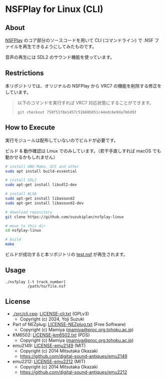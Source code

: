 # NSFPlay for Linux (CLI)

## About

[NSFPlay](https://github.com/bbbradsmith/nsfplay) のコア部分のソースコードを用いて CLI (コマンドライン) で .NSF ファイルを再生できるようにしてみたものです。

音声の再生には SDL2 のサウンド機能を使っています。

## Restrictions

本リポジトリでは、オリジナルの NSFPlay から VRC7 の機能を削除する修正をしています。

> 以下のコマンドを実行すれば VRC7 対応状態にすることができます。
>
> ```
> git checkout 750f51f8e1457c51b60b051c44edc6e9da7b6d93
> ```

## How to Execute

実行モジュールは配布していないのでビルドが必要です。

ビルド & 動作確認は Linux でのみしています。（若干手直しすれば macOS でも動かせるかもしれません）

```bash
# install GNU Make, GCC and other
sudo apt install build-essential

# install SDL2
sudo apt-get install libsdl2-dev

# install ALSA
sudo apt-get install libasound2
sudo apt-get install libasound2-dev

# download repository
git clone https://github.com/suzukiplan/nsfplay-linux

# move to this dir
cd nsfplay-linux

# build
make
```

ビルドが成功すると本リポジトリの [test.nsf](./test.nsf) が再生されます。

## Usage

```
./nsfplay [-t track_number]
          /path/to/file.nsf
```

## License

- [./src/cli.cpp](./src/cli.cpp): [LICENSE-cli.txt](./LICENSE-cli.txt) (GPLv3)
  - Copyright (c) 2024, Yoji Suzuki
- Part of NEZplug: [LICENSE-NEZplug.txt](./LICENSE-NEZplug.txt) (Free Software)
  - Copyright (c) Mamiya (mamiya@proc.org.tohoku.ac.jp)
- KM6502: [LICENSE-km6502.txt](./LICENSE-km6502.txt) (PDS)
  - Copyright (c) Mamiya (mamiya@proc.org.tohoku.ac.jp)
- emu2149: [LICENSE-emu2149](./LICENSE-emu2149.txt) (MIT)
  - Copyright (c) 2014 Mitsutaka Okazaki
  - https://github.com/digital-sound-antiques/emu2149
- emu2212: [LICENSE-emu2212](./LICENSE-emu2212.txt) (MIT)
  - Copyright (c) 2014 Mitsutaka Okazaki
  - https://github.com/digital-sound-antiques/emu2212
